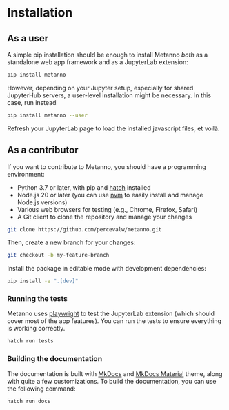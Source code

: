 # Installation

## As a user

A simple pip installation should be enough to install Metanno *both* as a standalone web app framework and as a JupyterLab extension:


```bash { data-md-color-scheme="slate" }
pip install metanno
```

However, depending on your Jupyter setup, especially for shared JupyterHub servers,
a user-level installation might be necessary. In this case, run instead


```bash { data-md-color-scheme="slate" }
pip install metanno --user
```

Refresh your JupyterLab page to load the installed javascript files, et voilà.

## As a contributor

If you want to contribute to Metanno, you should have a programming environment:

- Python 3.7 or later, with pip and [hatch](https://hatch.pypa.io/latest/) installed
- Node.js 20 or later (you can use [nvm](https://github.com/nvm-sh/nvm) to easily install and manage Node.js versions)
- Various web browsers for testing (e.g., Chrome, Firefox, Safari)
- A Git client to clone the repository and manage your changes

```bash { data-md-color-scheme="slate" }
git clone https://github.com/percevalw/metanno.git
```

Then, create a new branch for your changes:

```bash { data-md-color-scheme="slate" }
git checkout -b my-feature-branch
```

Install the package in editable mode with development dependencies:

```bash { data-md-color-scheme="slate" }
pip install -e ".[dev]"
```

### Running the tests

Metanno uses [playwright](https://playwright.dev/) to test the JupyterLab extension (which should cover most of the app features).
You can run the tests to ensure everything is working correctly.

```bash { data-md-color-scheme="slate" }
hatch run tests
```

### Building the documentation

The documentation is built with [MkDocs](https://www.mkdocs.org/) and [MkDocs Material](https://squidfunk.github.io/mkdocs-material/) theme, along with quite a few customizations.
To build the documentation, you can use the following command:

```bash { data-md-color-scheme="slate" }
hatch run docs
```
